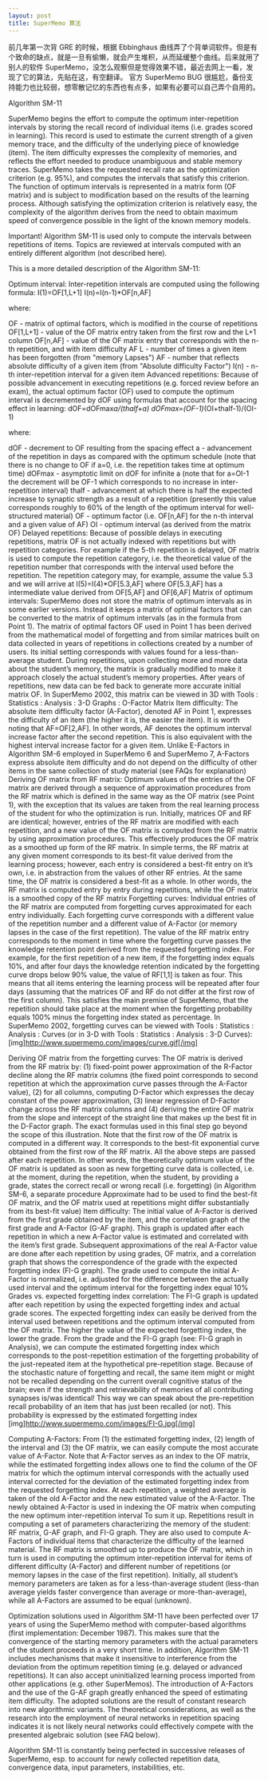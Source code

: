 ```yaml
---
layout: post
title: SuperMemo 算法
---
```


前几年第一次背 GRE 的时候，根据 Ebbinghaus 曲线弄了个背单词软件。但是有个致命的缺点，就是一旦有偷懒，就会产生堆积，从而延缓整个曲线。后来就用了别人的软件 SuperMemo，没怎么观察但是觉得效果不错，最近去网上一看，发现了它的算法，先贴在这，有空翻译。
官方 SuperMemo BUG 很尴尬，备份支持能力也比较弱，想零散记忆的东西也有点多，如果有必要可以自己弄个自用的。

Algorithm SM-11

SuperMemo begins the effort to compute the optimum inter-repetition intervals by storing the recall record of individual items (i.e. grades scored in learning). This record is used to estimate the current strength of a given memory trace, and the difficulty of the underlying piece of knowledge (item). The item difficulty expresses the complexity of memories, and reflects the effort needed to produce unambiguous and stable memory traces. SuperMemo takes the requested recall rate as the optimization criterion (e.g. 95%), and computes the intervals that satisfy this criterion. The function of optimum intervals is represented in a matrix form (OF matrix) and is subject to modification based on the results of the learning process. Although satisfying the optimization criterion is relatively easy, the complexity of the algorithm derives from the need to obtain maximum speed of convergence possible in the light of the known memory models.

Important! Algorithm SM-11 is used only to compute the intervals between repetitions of items. Topics are reviewed at intervals computed with an entirely different algorithm (not described here).

This is a more detailed description of the Algorithm SM-11:

Optimum interval: Inter-repetition intervals are computed using the following formula:
I(1)=OF[1,L+1]
I(n)=I(n-1)*OF[n,AF]

where:

OF - matrix of optimal factors, which is modified in the course of repetitions
OF[1,L+1] - value of the OF matrix entry taken from the first row and the L+1 column
OF[n,AF] - value of the OF matrix entry that corresponds with the n-th repetition, and with item difficulty AF
L - number of times a given item has been forgotten (from "memory Lapses")
AF - number that reflects absolute difficulty of a given item (from "Absolute difficulty Factor")
I(n) - n-th inter-repetition interval for a given item 
Advanced repetitions: Because of possible advancement in executing repetitions (e.g. forced review before an exam), the actual optimum factor (OF) used to compute the optimum interval is decremented by dOF using formulas that account for the spacing effect in learning:
dOF=dOFmax*a/(thalf+a)
dOFmax=(OF-1)*(OI+thalf-1)/(OI-1)

where:

dOF - decrement to OF resulting from the spacing effect
a - advancement of the repetition in days as compared with the optimum schedule (note that there is no change to OF if a=0, i.e. the repetition takes time at optimum time)
dOFmax - asymptotic limit on dOF for infinite a (note that for a=OI-1 the decrement will be OF-1 which corresponds to no increase in inter-repetition interval)
thalf - advancement at which there is half the expected increase to synaptic strength as a result of a repetition (presently this value corresponds roughly to 60% of the length of the optimum interval for well-structured material)
OF - optimum factor (i.e. OF[n,AF] for the n-th interval and a given value of AF)
OI - optimum interval (as derived from the matrix OF)
Delayed repetitions: Because of possible delays in executing repetitions, matrix OF is not actually indexed with repetitions but with repetition categories. For example if the 5-th repetition is delayed, OF matrix is used to compute the repetition category, i.e. the theoretical value of the repetition number that corresponds with the interval used before the repetition. The repetition category may, for example, assume the value 5.3 and we will arrive at I(5)=I(4)*OF[5.3,AF] where OF[5.3,AF] has a intermediate value derived from OF[5,AF] and OF[6,AF] 
Matrix of optimum intervals: SuperMemo does not store the matrix of optimum intervals as in some earlier versions. Instead it keeps a matrix of optimal factors that can be converted to the matrix of optimum intervals (as in the formula from Point 1). The matrix of optimal factors OF used in Point 1 has been derived from the mathematical model of forgetting and from similar matrices built on data collected in years of repetitions in collections created by a number of users. Its initial setting corresponds with values found for a less-than-average student. During repetitions, upon collecting more and more data about the student’s memory, the matrix is gradually modified to make it approach closely the actual student’s memory properties. After years of repetitions, new data can be fed back to generate more accurate initial matrix OF. In SuperMemo 2002, this matrix can be viewed in 3D with Tools : Statistics : Analysis : 3-D Graphs : O-Factor Matrix
Item difficulty: The absolute item difficulty factor (A-Factor), denoted AF in Point 1, expresses the difficulty of an item (the higher it is, the easier the item). It is worth noting that AF=OF[2,AF]. In other words, AF denotes the optimum interval increase factor after the second repetition. This is also equivalent with the highest interval increase factor for a given item. Unlike E-Factors in Algorithm SM-6 employed in SuperMemo 6 and SuperMemo 7, A-Factors express absolute item difficulty and do not depend on the difficulty of other items in the same collection of study material (see FAQs for explanation)
Deriving OF matrix from RF matrix: Optimum values of the entries of the OF matrix are derived through a sequence of approximation procedures from the RF matrix which is defined in the same way as the OF matrix (see Point 1), with the exception that its values are taken from the real learning process of the student for who the optimization is run. Initially, matrices OF and RF are identical; however, entries of the RF matrix are modified with each repetition, and a new value of the OF matrix is computed from the RF matrix by using approximation procedures. This effectively produces the OF matrix as a smoothed up form of the RF matrix. In simple terms, the RF matrix at any given moment corresponds to its best-fit value derived from the learning process; however, each entry is considered a best-fit entry on it’s own, i.e. in abstraction from the values of other RF entries. At the same time, the OF matrix is considered a best-fit as a whole. In other words, the RF matrix is computed entry by entry during repetitions, while the OF matrix is a smoothed copy of the RF matrix
Forgetting curves: Individual entries of the RF matrix are computed from forgetting curves approximated for each entry individually. Each forgetting curve corresponds with a different value of the repetition number and a different value of A-Factor (or memory lapses in the case of the first repetition). The value of the RF matrix entry corresponds to the moment in time where the forgetting curve passes the knowledge retention point derived from the requested forgetting index. For example, for the first repetition of a new item, if the forgetting index equals 10%, and after four days the knowledge retention indicated by the forgetting curve drops below 90% value, the value of RF[1,1] is taken as four. This means that all items entering the learning process will be repeated after four days (assuming that the matrices OF and RF do not differ at the first row of the first column). This satisfies the main premise of SuperMemo, that the repetition should take place at the moment when the forgetting probability equals 100% minus the forgetting index stated as percentage. In SuperMemo 2002, forgetting curves can be viewed with Tools : Statistics : Analysis : Curves (or in 3-D with Tools : Statistics : Analysis : 3-D Curves):
[img]http://www.supermemo.com/images/curve.gif[/img]

Deriving OF matrix from the forgetting curves: The OF matrix is derived from the RF matrix by: (1) fixed-point power approximation of the R-Factor decline along the RF matrix columns (the fixed point corresponds to second repetition at which the approximation curve passes through the A-Factor value), (2) for all columns, computing D-Factor which expresses the decay constant of the power approximation, (3) linear regression of D-Factor change across the RF matrix columns and (4) deriving the entire OF matrix from the slope and intercept of the straight line that makes up the best fit in the D-Factor graph. The exact formulas used in this final step go beyond the scope of this illustration.
Note that the first row of the OF matrix is computed in a different way. It corresponds to the best-fit exponential curve obtained from the first row of the RF matrix.
All the above steps are passed after each repetition. In other words, the theoretically optimum value of the OF matrix is updated as soon as new forgetting curve data is collected, i.e. at the moment, during the repetition, when the student, by providing a grade, states the correct recall or wrong recall (i.e. forgetting) (in Algorithm SM-6, a separate procedure Approximate had to be used to find the best-fit OF matrix, and the OF matrix used at repetitions might differ substantially from its best-fit value)
Item difficulty: The initial value of A-Factor is derived from the first grade obtained by the item, and the correlation graph of the first grade and A-Factor (G-AF graph). This graph is updated after each repetition in which a new A-Factor value is estimated and correlated with the item’s first grade. Subsequent approximations of the real A-Factor value are done after each repetition by using grades, OF matrix, and a correlation graph that shows the correspondence of the grade with the expected forgetting index (FI-G graph). The grade used to compute the initial A-Factor is normalized, i.e. adjusted for the difference between the actually used interval and the optimum interval for the forgetting index equal 10%
Grades vs. expected forgetting index correlation: The FI-G graph is updated after each repetition by using the expected forgetting index and actual grade scores. The expected forgetting index can easily be derived from the interval used between repetitions and the optimum interval computed from the OF matrix. The higher the value of the expected forgetting index, the lower the grade. From the grade and the FI-G graph (see: FI-G graph in Analysis), we can compute the estimated forgetting index which corresponds to the post-repetition estimation of the forgetting probability of the just-repeated item at the hypothetical pre-repetition stage. Because of the stochastic nature of forgetting and recall, the same item might or might not be recalled depending on the current overall cognitive status of the brain; even if the strength and retrievability of memories of all contributing synapses is/was identical! This way we can speak about the pre-repetition recall probability of an item that has just been recalled (or not). This probability is expressed by the estimated forgetting index
[img]http://www.supermemo.com/images/FI-G.jpg[/img]

Computing A-Factors: From (1) the estimated forgetting index, (2) length of the interval and (3) the OF matrix, we can easily compute the most accurate value of A-Factor. Note that A-Factor serves as an index to the OF matrix, while the estimated forgetting index allows one to find the column of the OF matrix for which the optimum interval corresponds with the actually used interval corrected for the deviation of the estimated forgetting index from the requested forgetting index. At each repetition, a weighted average is taken of the old A-Factor and the new estimated value of the A-Factor. The newly obtained A-Factor is used in indexing the OF matrix when computing the new optimum inter-repetition interval
To sum it up. Repetitions result in computing a set of parameters characterizing the memory of the student: RF matrix, G-AF graph, and FI-G graph. They are also used to compute A-Factors of individual items that characterize the difficulty of the learned material. The RF matrix is smoothed up to produce the OF matrix, which in turn is used in computing the optimum inter-repetition interval for items of different difficulty (A-Factor) and different number of repetitions (or memory lapses in the case of the first repetition). Initially, all student’s memory parameters are taken as for a less-than-average student (less-than average yields faster convergence than average or more-than-average), while all A-Factors are assumed to be equal (unknown).

Optimization solutions used in Algorithm SM-11 have been perfected over 17 years of using the SuperMemo method with computer-based algorithms (first implementation: December 1987). This makes sure that the convergence of the starting memory parameters with the actual parameters of the student proceeds in a very short time. In addition, Algorithm SM-11 includes mechanisms that make it insensitive to interference from the deviation from the optimum repetition timing (e.g. delayed or advanced repetitions). It can also accept uninitialized learning process imported from other applications (e.g. other SuperMemos). The introduction of A-Factors and the use of the G-AF graph greatly enhanced the speed of estimating item difficulty. The adopted solutions are the result of constant research into new algorithmic variants. The theoretical considerations, as well as the research into the employment of neural networks in repetition spacing indicates it is not likely neural networks could effectively compete with the presented algebraic solution (see FAQ below).

Algorithm SM-11 is constantly being perfected in successive releases of SuperMemo, esp. to account for newly collected repetition data, convergence data, input parameters, instabilities, etc.

